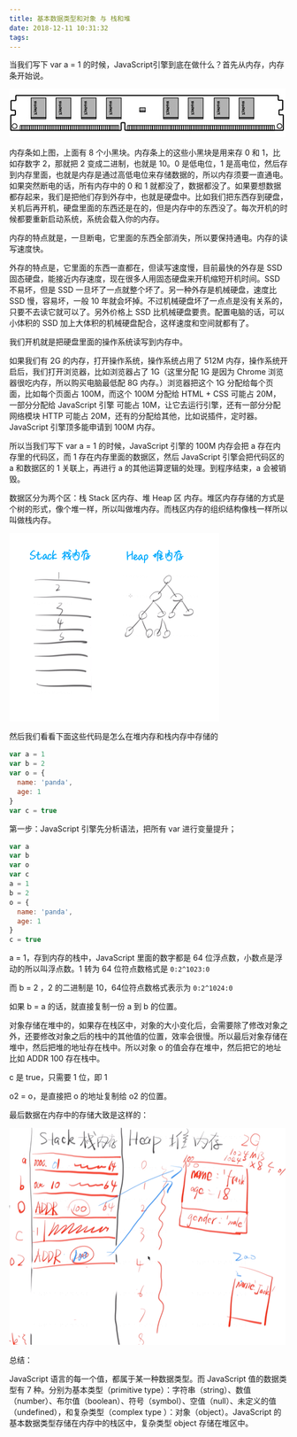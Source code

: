 ```yaml
---
title: 基本数据类型和对象 与 栈和堆
date: 2018-12-11 10:31:32
tags:
---
```



当我们写下 var a = 1 的时候，JavaScript引擎到底在做什么？首先从内存，内存条开始说。

![Kingston](/images/memory/Kingston.jpg)

内存条如上图，上面有 8 个小黑块。内存条上的这些小黑块是用来存 0 和 1，比如存数字 2，那就把 2 变成二进制，也就是 10。0 是低电位，1 是高电位，然后存到内存里面，也就是内存是通过高低电位来存储数据的，所以内存须要一直通电。如果突然断电的话，所有内存中的 0 和 1 就都没了，数据都没了。如果要想数据都存起来，我们是把他们存到外存中，也就是硬盘中。比如我们把东西存到硬盘，关机后再开机，硬盘里面的东西还是在的，但是内存中的东西没了。每次开机的时候都要重新启动系统，系统会载入你的内存。

内存的特点就是，一旦断电，它里面的东西全部消失，所以要保持通电。内存的读写速度快。

外存的特点是，它里面的东西一直都在，但读写速度慢，目前最快的外存是 SSD 固态硬盘，能接近内存速度，现在很多人用固态硬盘来开机缩短开机时间。SSD 不易坏，但是 SSD 一旦坏了一点就整个坏了。另一种外存是机械硬盘，速度比 SSD 慢，容易坏，一般 10 年就会坏掉。不过机械硬盘坏了一点点是没有关系的，只要不去读它就可以了。另外价格上 SSD 比机械硬盘要贵。配置电脑的话，可以小体积的 SSD 加上大体积的机械硬盘配合，这样速度和空间就都有了。

我们开机就是把硬盘里面的操作系统读写到内存中。

如果我们有 2G 的内存，打开操作系统，操作系统占用了 512M 内存，操作系统开启后，我们打开浏览器，比如浏览器占了 1G（这里分配 1G 是因为 Chrome 浏览器很吃内存，所以购买电脑最低配 8G 内存。）浏览器把这个 1G 分配给每个页面，比如每个页面占 100M，而这个 100M 分配给 HTML + CSS 可能占 20M，一部分分配给 JavaScript 引擎 可能占 10M，让它去运行引擎，还有一部分分配网络模块 HTTP 可能占 20M，还有的分配给其他，比如说插件，定时器。JavaScript 引擎顶多能申请到 100M 内存。

所以当我们写下 var a = 1 的时候，JavaScript 引擎的 100M 内存会把 a 存在内存里的代码区，而 1 存在内存里面的数据区，然后 JavaScript 引擎会把代码区的 a 和数据区的 1 关联上，再进行 a 的其他运算逻辑的处理。到程序结束，a 会被销毁。

数据区分为两个区：栈 Stack 区内存、堆 Heap 区 内存。堆区内存存储的方式是个树的形式，像个堆一样，所以叫做堆内存。而栈区内存的组织结构像栈一样所以叫做栈内存。

![stack-heap](/images/memory/stack-heap.png)

然后我们看看下面这些代码是怎么在堆内存和栈内存中存储的

```js
var a = 1
var b = 2
var o = {
  name: 'panda',
  age: 1
}
var c = true
```

第一步：JavaScript 引擎先分析语法，把所有 var 进行变量提升；

```js
var a
var b
var o
var c
a = 1
b = 2
o = {
  name: 'panda',
  age: 1
}
c = true
```

a = 1，存到内存的栈中，JavaScript 里面的数字都是 64 位浮点数，小数点是浮动的所以叫浮点数。1 转为 64 位符点数格式是 `0:2^1023:0`

而 b = 2 ，2 的二进制是 10，64位符点数格式表示为 `0:2^1024:0`

如果 b = a 的话，就直接复制一份 a 到 b 的位置。

对象存储在堆中的，如果存在栈区中，对象的大小变化后，会需要除了修改对象之外，还要修改对象之后的栈中的其他值的位置，效率会很慢。所以最后对象存储在堆中，然后把堆的地址存在栈中。所以对象 o 的值会存在堆中，然后把它的地址比如 ADDR 100 存在栈中。

c 是 true，只需要 1 位，即 1

o2 = o，是直接把 o 的地址复制给 o2 的位置。

最后数据在内存中的存储大致是这样的：

![](/images/memory/data-instack-inheap.png)

总结：

JavaScript 语言的每一个值，都属于某一种数据类型。而 JavaScript 值的数据类型有 7 种。分别为基本类型（primitive type）：字符串（string）、数值（number）、布尔值（boolean）、符号（symbol）、空值（null）、未定义的值（undefined），和复杂类型（complex type ）：对象（object）。JavaScript 的基本数据类型存储在内存中的栈区中，复杂类型 object 存储在堆区中。